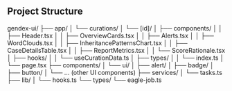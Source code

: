 ## Project Structure

gendex-ui/
├── app/
│   └── curations/
│       └── [id]/
│           ├── components/
│           │   ├── Header.tsx
│           │   ├── OverviewCards.tsx
│           │   ├── Alerts.tsx
│           │   ├── WordClouds.tsx
│           │   ├── InheritancePatternsChart.tsx
│           │   ├── CaseDetailsTable.tsx
│           │   ├── ReportMetrics.tsx
│           │   └── ScoreRationale.tsx
│           ├── hooks/
│           │   └── useCurationData.ts
│           ├── types/
│           │   └── index.ts
│           └── page.tsx
├── components/
│   └── ui/
│       ├── alert/
│       ├── badge/
│       ├── button/
│       └── ... (other UI components)
├── services/
│   └── tasks.ts
├── lib/
│   └── hooks.ts
└── types/
    └── eagle-job.ts